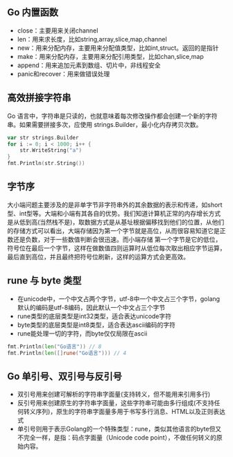 ## Go 内置函数
* close：主要用来关闭channel
* len：用来求长度，比如string,array,slice,map,channel
* new：用来分配内存，主要用来分配值类型，比如int,struct。返回的是指针
* make：用来分配内存，主要用来分配引用类型，比如chan,slice,map
* append：用来追加元素到数组、切片中，非线程安全
* panic和recover：用来做错误处理

## 高效拼接字符串
Go 语言中，字符串是只读的，也就意味着每次修改操作都会创建一个新的字符串。如果需要拼接多次，应使用 strings.Builder，最小化内存拷贝次数。
```go
var str strings.Builder
for i := 0; i < 1000; i++ {
    str.WriteString("a")
}
fmt.Println(str.String())
```
## 字节序
大小端问题主要涉及的是非单字节非字符串外的其余数据的表示和传递，如short型、int型等。大端和小端有其各自的优势。我们知道计算机正常的内存增长方式是从低到高(当然栈不是)，取数据方式是从基址根据偏移找到他们的位置，从他们的存储方式可以看出，大端存储因为第一个字节就是高位，从而很容易知道它是正数还是负数，对于一些数值判断会很迅速。而小端存储 第一个字节是它的低位，符号位在最后一个字节，这样在做数值四则运算时从低位每次取出相应字节运算，最后直到高位，并且最终把符号位刷新，这样的运算方式会更高效。

## rune 与 byte 类型
* 在unicode中，一个中文占两个字节，utf-8中一个中文占三个字节，golang默认的编码是utf-8编码，因此默认一个中文占三个字节
* rune类型的底层类型是int32类型，适合表达unicode字符
* byte类型的底层类型是int8类型，适合表达ascii编码的字符 
* rune能处理一切的字符，而byte仅仅局限在ascii

```go
fmt.Println(len("Go语言")) // 8
fmt.Println(len([]rune("Go语言"))) // 4
```

## Go 单引号、双引号与反引号
* 双引号用来创建可解析的字符串字面量(支持转义，但不能用来引用多行)
* 反引号用来创建原生的字符串字面量，这些字符串可能由多行组成(不支持任何转义序列)，原生的字符串字面量多用于书写多行消息、HTML以及正则表达式
* 单引号则用于表示Golang的一个特殊类型：rune，类似其他语言的byte但又不完全一样，是指：码点字面量（Unicode code point），不做任何转义的原始内容。